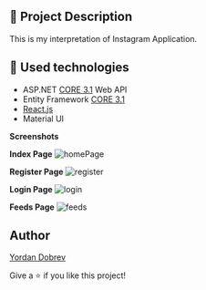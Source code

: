 
## :pencil: Project Description
This is my interpretation of Instagram Application.

## :hammer: Used technologies
* ASP.NET [CORE 3.1](https://dotnet.microsoft.com/download/dotnet-core/3.1 "CORE 3.1") Web API
* Entity Framework [CORE 3.1](https://docs.microsoft.com/en-us/ef/core/ "CORE 3.1")
* [React.js](https://reactjs.org/)
* Material UI

**Screenshots**

**Index Page**
![homePage](https://user-images.githubusercontent.com/42092212/110245592-96e94e80-7f6c-11eb-85b8-69aa7fbcbbe9.png)

**Register Page**
![register](https://user-images.githubusercontent.com/42092212/110245622-b8e2d100-7f6c-11eb-8578-5598010c2033.png)

**Login Page**
![login](https://user-images.githubusercontent.com/42092212/110245643-c5672980-7f6c-11eb-850a-f1381c42db82.png)

**Feeds Page**
![feeds](https://user-images.githubusercontent.com/42092212/110248373-60fe9700-7f79-11eb-9c65-9393b23bc3bf.png)



## Author

[Yordan Dobrev](https://github.com/YordanDobrev97)

Give a :star: if you like this project!
